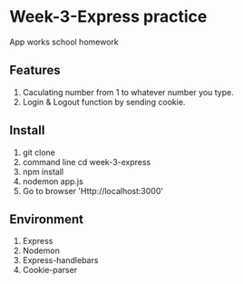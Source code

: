 # Week-3-Express practice
App works school homework

## Features
1. Caculating number from 1 to whatever number you type.
2. Login & Logout function by sending cookie.

## Install
1. git clone
2. command line cd week-3-express
3. npm install
4. nodemon app.js
5. Go to browser 'Http://localhost:3000'

## Environment
1. Express
2. Nodemon
3. Express-handlebars
4. Cookie-parser
